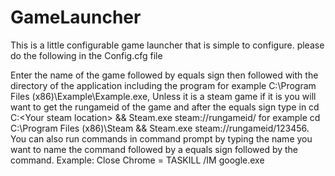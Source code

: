 # GameLauncher
This is a little configurable game launcher that is simple to configure. 
please do the following in the Config.cfg file

Enter the name of the game followed by equals sign then followed with the directory of the application including the program for example C:\Program Files (x86)\Example\Example.exe, Unless it is a steam game if it is you will want to get the rungameid of the game and after the equals sign type in cd C:\<Your steam location> && Steam.exe steam://rungameid/<the game id> for example cd C:\Program Files (x86)\Steam && Steam.exe steam://rungameid/123456. You can also run commands in command prompt by typing the name you want to name the command followed by a equals sign followed by the command. Example: Close Chrome = TASKILL /IM google.exe
